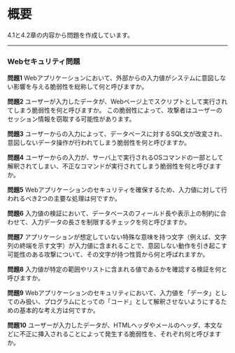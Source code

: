 # 概要
4.1と4.2章の内容から問題を作成しています。

---

### Webセキュリティ問題

**問題1**
Webアプリケーションにおいて、外部からの入力値がシステムに意図しない影響を与える脆弱性を総称して何と呼びますか。

**問題2**
ユーザーが入力したデータが、Webページ上でスクリプトとして実行されてしまう脆弱性を何と呼びますか。
この脆弱性によって、攻撃者はユーザーのセッション情報を窃取する可能性があります。

**問題3**
ユーザーからの入力によって、データベースに対するSQL文が改変され、意図しないデータ操作が行われてしまう脆弱性を何と呼びますか。

**問題4**
ユーザーからの入力が、サーバ上で実行されるOSコマンドの一部として解釈されてしまい、不正なコマンドが実行されてしまう脆弱性を何と呼びますか。

**問題5**
Webアプリケーションのセキュリティを確保するため、入力値に対して行われるべき2つの主要な処理は何ですか。

**問題6**
入力値の検証において、データベースのフィールド長や表示上の制約に合わせて、入力データの長さを制限するチェックを何と呼びますか。

**問題7**
アプリケーションが想定していない特殊な意味を持つ文字（例えば、文字列の終端を示す文字）が入力値に含まれることで、意図しない動作を引き起こす可能性のある攻撃について、その文字が持つ性質から何と呼ばれますか。

**問題8**
入力値が特定の範囲やリストに含まれる値であるかを確認する検証を何と呼びますか。

**問題9**
Webアプリケーションのセキュリティにおいて、入力値を「データ」としてのみ扱い、プログラムにとっての「コード」として解釈させないようにするための基本的な考え方は何ですか。

**問題10**
ユーザーが入力したデータが、HTMLヘッダやメールのヘッダ、本文などに不正に挿入されることによって発生する脆弱性を、それぞれ何と呼びますか。